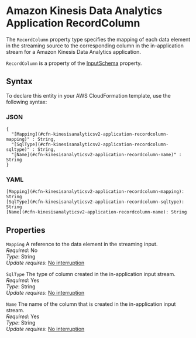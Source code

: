 # Amazon Kinesis Data Analytics Application RecordColumn<a name="aws-properties-kinesisanalyticsv2-application-recordcolumn"></a>

<a name="aws-properties-kinesisanalyticsv2-application-recordcolumn-description"></a>The `RecordColumn` property type specifies the mapping of each data element in the streaming source to the corresponding column in the in\-application stream for a Amazon Kinesis Data Analytics application\.

<a name="aws-properties-kinesisanalyticsv2-application-recordcolumn-inheritance"></a> `RecordColumn` is a property of the [InputSchema](aws-properties-kinesisanalyticsv2-application-inputschema.md) property\.

## Syntax<a name="aws-properties-kinesisanalyticsv2-application-recordcolumn-syntax"></a>

To declare this entity in your AWS CloudFormation template, use the following syntax:

### JSON<a name="aws-properties-kinesisanalyticsv2-application-recordcolumn-syntax.json"></a>

```
{
  "[Mapping](#cfn-kinesisanalyticsv2-application-recordcolumn-mapping)" : String,
  "[SqlType](#cfn-kinesisanalyticsv2-application-recordcolumn-sqltype)" : String,
  "[Name](#cfn-kinesisanalyticsv2-application-recordcolumn-name)" : String
}
```

### YAML<a name="aws-properties-kinesisanalyticsv2-application-recordcolumn-syntax.yaml"></a>

```
[Mapping](#cfn-kinesisanalyticsv2-application-recordcolumn-mapping): String
[SqlType](#cfn-kinesisanalyticsv2-application-recordcolumn-sqltype): String
[Name](#cfn-kinesisanalyticsv2-application-recordcolumn-name): String
```

## Properties<a name="aws-properties-kinesisanalyticsv2-application-recordcolumn-properties"></a>

`Mapping`  <a name="cfn-kinesisanalyticsv2-application-recordcolumn-mapping"></a>
A reference to the data element in the streaming input\.  
 *Required*: No  
 *Type*: String  
 *Update requires*: [No interruption](using-cfn-updating-stacks-update-behaviors.md#update-no-interrupt) 

`SqlType`  <a name="cfn-kinesisanalyticsv2-application-recordcolumn-sqltype"></a>
The type of column created in the in\-application input stream\.  
 *Required*: Yes  
 *Type*: String  
 *Update requires*: [No interruption](using-cfn-updating-stacks-update-behaviors.md#update-no-interrupt) 

`Name`  <a name="cfn-kinesisanalyticsv2-application-recordcolumn-name"></a>
The name of the column that is created in the in\-application input stream\.   
 *Required*: Yes  
 *Type*: String  
 *Update requires*: [No interruption](using-cfn-updating-stacks-update-behaviors.md#update-no-interrupt) 